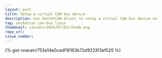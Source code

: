 ```yaml
---
layout: post
title: Setup a virtual CAN bus device
description: Use SocketCAN driver to setup a virtual CAN bus device on your linux system
tag: socketcan can-bus linux
thumbnail: /assets/2016/07/03/thumb.png
repo_url:
issue_number:
---
```


{% gist nnarain/753e14e0cadf16163b72d9233f3af520 %}
